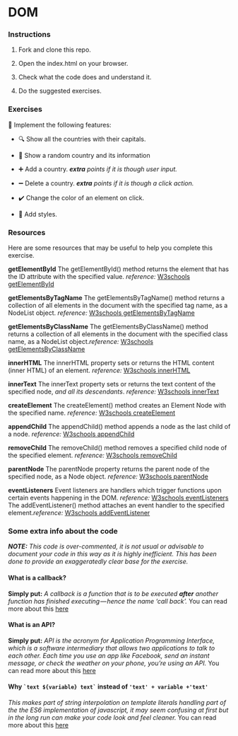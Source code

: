 
# DOM

### Instructions

1. Fork and clone this repo.

2. Open the index.html on your browser.

3. Check what the code does and understand it.

4. Do the suggested exercises.

### Exercises

:memo: Implement the following features:

- :mag: Show all the countries with their capitals.

- :book: Show a random country and its information

- :heavy_plus_sign: Add a country. _**extra** points if it is though user input._

- :heavy_minus_sign: Delete a country. _**extra** points if it is though a click action._

- :heavy_check_mark: Change the color of an element on click.

- :nail_care: Add styles.

### Resources

Here are some resources that may be useful to help you complete this exercise.

**getElementById**
The getElementById() method returns the element that has the ID attribute with the specified value. _reference:_  [W3schools getElementById](https://www.w3schools.com/jsref/met_document_getelementbyid.asp)
  
**getElementsByTagName**
The getElementsByTagName() method returns a collection of all elements in the document with the specified tag name, as a NodeList object. _reference:_  [W3schools getElementsByTagName](https://www.w3schools.com/jsref/met_document_getelementsbytagname.asp)

**getElementsByClassName**
The getElementsByClassName() method returns a collection of all elements in the document with the specified class name, as a NodeList object._reference:_  [W3schools getElementsByClassName](https://www.w3schools.com/jsref/met_document_getelementsbyclassname.asp)
  
**innerHTML**
The innerHTML property sets or returns the HTML content (inner HTML) of an element. _reference:_  [W3schools innerHTML](https://www.w3schools.com/jsref/prop_html_innerhtml.asp)

**innerText**
The innerText property sets or returns the text content of the specified node, _and all its descendants_. _reference:_  [W3schools innerText](https://www.w3schools.com/jsref/prop_node_innertext.asp)

**createElement**
The createElement() method creates an Element Node with the specified name. _reference:_  [W3schools createElement](https://www.w3schools.com/jsref/met_document_createelement.asp)
  
**appendChild**
The appendChild() method appends a node as the last child of a node. _reference:_  [W3schools appendChild](https://www.w3schools.com/jsref/met_node_appendchild.asp)
  
**removeChild**
The removeChild() method removes a specified child node of the specified element.  _reference:_  [W3schools removeChild](https://www.w3schools.com/jsref/met_node_removechild.asp)
  
**parentNode**
The parentNode property returns the parent node of the specified node, as a Node object. _reference:_  [W3schools parentNode](https://www.w3schools.com/jsref/prop_node_parentnode.asp)
 
**eventListeners**
Event listeners are handlers which trigger functions upon certain events happening in the DOM. _reference:_  [W3schools eventListeners](https://www.w3schools.com/js/js_htmldom_eventlistener.asp)
The addEventListener() method attaches an event handler to the specified element._reference:_  [W3schools addEventListener](https://www.w3schools.com/jsref/met_element_addeventlistener.asp)
  

### Some extra info about the code

**_NOTE:_**
_This code is over-commented, it is not usual or advisable to document your code in this way as it is highly inefficient. This has been done to provide an exaggeratedly clear base for the exercise._


#### What is a callback?

**Simply put:**  _A callback is a function that is to be executed_  **_after_**  _another function has finished executing — hence the name ‘call back’._
You can read more about this [here](https://codeburst.io/javascript-what-the-heck-is-a-callback-aba4da2deced)

#### What is an API?

**Simply put:**  _API is the acronym for Application Programming Interface, which is a software intermediary that allows two applications to talk to each other. Each time you use an app like Facebook, send an instant message, or check the weather on your phone, you’re using an API._
You can read more about this [here](https://www.mulesoft.com/resources/api/what-is-an-api)


#### Why `` `text ${variable} text` `` instead of `'text' + variable +'text'`

_This makes part of string interpolation on template literals handling part of the the ES6 implementation of javascript, it may seem confusing at first but in the long run can make your code look and feel cleaner._
You can read more about this [here](https://medium.com/predict/switching-to-es6-part-2-string-interpolation-and-template-literals-2f1b0ee56740)